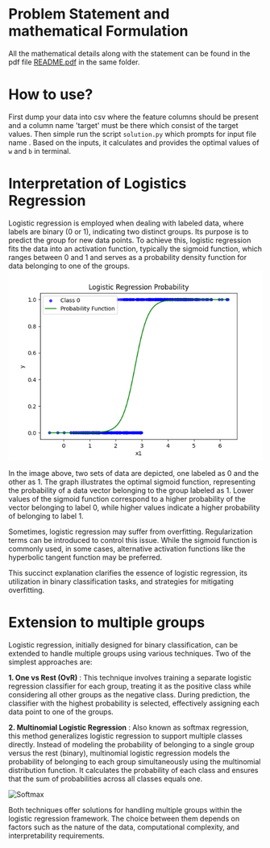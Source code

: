 # Problem Statement and mathematical Formulation

All the mathematical details along with the statement can be found in the pdf file [README.pdf](https://github.com/sineshashi/ConvexOptimization/blob/main/logistics_regression/README.pdf) in the same folder.

# How to use?

First dump your data into csv where the feature columns should be present and a column name 'target' must be there which consist of the target values. Then simple run the script `solution.py` which prompts for input file name . Based on the inputs, it calculates and provides the optimal values of `w` and `b` in terminal.

# Interpretation of Logistics Regression

Logistic regression is employed when dealing with labeled data, where labels are binary (0 or 1), indicating two distinct groups. Its purpose is to predict the group for new data points. To achieve this, logistic regression fits the data into an activation function, typically the sigmoid function, which ranges between 0 and 1 and serves as a probability density function for data belonging to one of the groups.![1718020783978](image/README/1718020783978.png)

In the image above, two sets of data are depicted, one labeled as 0 and the other as 1. The graph illustrates the optimal sigmoid function, representing the probability of a data vector belonging to the group labeled as 1. Lower values of the sigmoid function correspond to a higher probability of the vector belonging to label 0, while higher values indicate a higher probability of belonging to label 1.

Sometimes, logistic regression may suffer from overfitting. Regularization terms can be introduced to control this issue. While the sigmoid function is commonly used, in some cases, alternative activation functions like the hyperbolic tangent function may be preferred.

This succinct explanation clarifies the essence of logistic regression, its utilization in binary classification tasks, and strategies for mitigating overfitting.

# Extension to multiple groups

Logistic regression, initially designed for binary classification, can be extended to handle multiple groups using various techniques. Two of the simplest approaches are:

**1. One vs Rest (OvR)** : This technique involves training a separate logistic regression classifier for each group, treating it as the positive class while considering all other groups as the negative class. During prediction, the classifier with the highest probability is selected, effectively assigning each data point to one of the groups.

**2. Multinomial Logistic Regression** : Also known as softmax regression, this method generalizes logistic regression to support multiple classes directly. Instead of modeling the probability of belonging to a single group versus the rest (binary), multinomial logistic regression models the probability of belonging to each group simultaneously using the multinomial distribution function. It calculates the probability of each class and ensures that the sum of probabilities across all classes equals one.

![Softmax](https://latex.codecogs.com/svg.image?%5Cdpi%7B300%7D%20%5Cfn_phv%20%5Csmall%20%5Ctext%7Bsoftmax%20function%3A%20%7D%20%5Cfrac%7Be%5E%7Bz_i%7D%7D%7B%5Csum_%7Bi%7D%20e%5E%7Bz_i%7D%7D)

Both techniques offer solutions for handling multiple groups within the logistic regression framework. The choice between them depends on factors such as the nature of the data, computational complexity, and interpretability requirements.
